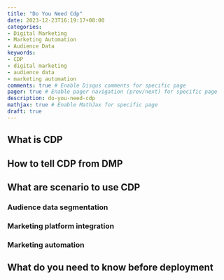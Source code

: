 ```yaml
---
title: "Do You Need Cdp"
date: 2023-12-23T16:19:17+08:00
categories:
- Digital Marketing
- Marketing Automation
- Audience Data
keywords:
- CDP
- digital marketing
- audience data
- marketing automation
comments: true # Enable Disqus comments for specific page
pager: true # Enable pager navigation (prev/next) for specific page
description: do-you-need-cdp
mathjax: true # Enable MathJax for specific page
draft: true
---
```

## What is CDP
## How to tell CDP from DMP
## What are scenario to use CDP
### Audience data segmentation
### Marketing platform integration
### Marketing automation
## What do you need to know before deployment
